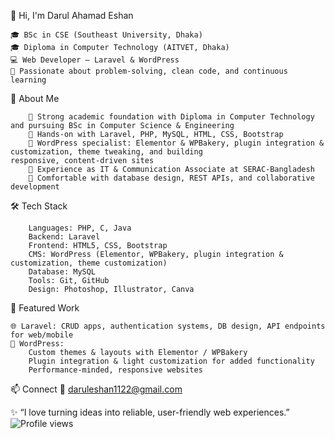 👋 Hi, I'm Darul Ahamad Eshan

	🎓 BSc in CSE (Southeast University, Dhaka)
	🎓 Diploma in Computer Technology (AITVET, Dhaka)
	💻 Web Developer — Laravel & WordPress
	🌱 Passionate about problem-solving, clean code, and continuous learning

🚀 About Me 

		🔹 Strong academic foundation with Diploma in Computer Technology and pursuing BSc in Computer Science & Engineering
		🔹 Hands-on with Laravel, PHP, MySQL, HTML, CSS, Bootstrap
		🔹 WordPress specialist: Elementor & WPBakery, plugin integration & customization, theme tweaking, and building 					responsive, content-driven sites
		🔹 Experience as IT & Communication Associate at SERAC-Bangladesh
		🔹 Comfortable with database design, REST APIs, and collaborative development

🛠️ Tech Stack

		Languages: PHP, C, Java
		Backend: Laravel 
		Frontend: HTML5, CSS, Bootstrap
		CMS: WordPress (Elementor, WPBakery, plugin integration & customization, theme customization)
		Database: MySQL
		Tools: Git, GitHub
		Design: Photoshop, Illustrator, Canva

📂 Featured Work

	🌐 Laravel: CRUD apps, authentication systems, DB design, API endpoints for web/mobile
	🧩 WordPress:
		Custom themes & layouts with Elementor / WPBakery
		Plugin integration & light customization for added functionality
		Performance-minded, responsive websites


📫 Connect
	📧 daruleshan1122@gmail.com



✨ “I love turning ideas into reliable, user-friendly web experiences.”
![Profile views](https://komarev.com/ghpvc/?username=Darul-Eshan&color=blue)





